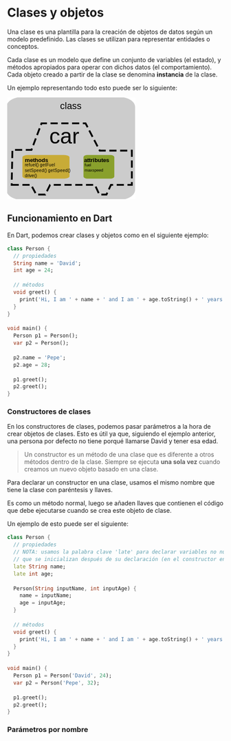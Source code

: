# Clases y objetos

Una clase es una plantilla para la creación de objetos de datos según un modelo predefinido. Las clases se utilizan para representar entidades o conceptos. 

Cada clase es un modelo que define un conjunto de variables (el estado), y métodos apropiados para operar con dichos datos (el comportamiento). Cada objeto creado a partir de la clase se denomina **instancia** de la clase.

Un ejemplo representando todo esto puede ser lo siguiente:

![Car Class](/images/car_class.png?raw=true "Car Class")

## Funcionamiento en Dart

En Dart, podemos crear clases y objetos como en el siguiente ejemplo:

```dart
class Person {
  // propiedades
  String name = 'David';
  int age = 24;
  
  // métodos
  void greet() {
    print('Hi, I am ' + name + ' and I am ' + age.toString() + ' years old!');
  }
}

void main() {
  Person p1 = Person();
  var p2 = Person();
  
  p2.name = 'Pepe';
  p2.age = 28;
  
  p1.greet();
  p2.greet();
}
```

### Constructores de clases

En los constructores de clases, podemos pasar parámetros a la hora de crear objetos de clases. Esto es útil ya que, siguiendo el ejemplo anterior, una persona por defecto no tiene porqué llamarse David y tener esa edad.

> Un constructor es un método de una clase que es diferente a otros métodos dentro de la clase. Siempre se ejecuta **una sola vez** cuando creamos un nuevo objeto basado en una clase.

Para declarar un constructor en una clase, usamos el mismo nombre que tiene la clase con paréntesis y llaves.

Es como un método normal, luego se añaden llaves que contienen el código que debe ejecutarse cuando se crea este objeto de clase.

Un ejemplo de esto puede ser el siguiente:

```dart
class Person {
  // propiedades
  // NOTA: usamos la palabra clave 'late' para declarar variables no nullables 
  // que se inicializan después de su declaración (en el constructor en este caso).
  late String name;
  late int age;
  
  Person(String inputName, int inputAge) {
    name = inputName;
    age = inputAge;
  }
  
  // métodos
  void greet() {
    print('Hi, I am ' + name + ' and I am ' + age.toString() + ' years old!');
  }
}

void main() {
  Person p1 = Person('David', 24);
  var p2 = Person('Pepe', 32);
  
  p1.greet();
  p2.greet();
}
```

### Parámetros por nombre